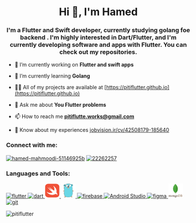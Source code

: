 <h1 align="center">Hi 👋, I'm Hamed</h1>
<h3 align="center">I'm a Flutter and Swift developer, currently studying golang foe backend . I'm highly interested in Dart/Flutter, and I'm currently developing software and apps with Flutter. You can check out my repositories.</h3>

- 🔭 I’m currently working on **Flutter and swift apps**

- 🌱 I’m currently learning **Golang**

- 👨‍💻 All of my projects are available at [https://pitiflutter.github.io](https://pitiflutter.github.io)

- 💬 Ask me about **You Flutter problems**

- 📫 How to reach me **pitiflutte.works@gmail.com**

- 📄 Know about my experiences [jobvision.ir/cv/42508179-185640](jobvision.ir/cv/42508179-185640)

<h3 align="left">Connect with me:</h3>
<p align="left">
<a href="https://linkedin.com/in/hamed-mahmoodi-51146925b" target="blank"><img align="center" src="https://raw.githubusercontent.com/rahuldkjain/github-profile-readme-generator/master/src/images/icons/Social/linked-in-alt.svg" alt="hamed-mahmoodi-51146925b" height="30" width="40" /></a>
<a href="https://stackoverflow.com/users/22262257" target="blank"><img align="center" src="https://raw.githubusercontent.com/rahuldkjain/github-profile-readme-generator/master/src/images/icons/Social/stack-overflow.svg" alt="22262257" height="30" width="40" /></a>
</p>

<h3 align="left">Languages and Tools:</h3>
<p align="left"> 

<a href="https://flutter.dev" target="_blank" rel="noreferrer"> <img src="https://www.vectorlogo.zone/logos/flutterio/flutterio-icon.svg" alt="flutter" width="40" height="40"/> </a> 
<a href="https://dart.dev" target="_blank" rel="noreferrer"> <img src="https://www.vectorlogo.zone/logos/dartlang/dartlang-icon.svg" alt="dart" width="40" height="40"/> </a> 
<a href="https://developer.apple.com/swift/" target="_blank" rel="noreferrer"> <img src="https://raw.githubusercontent.com/devicons/devicon/master/icons/swift/swift-original.svg" alt="swift" width="40" height="40"/> </a> 
<a href="https://golang.org" target="_blank" rel="noreferrer"> <img src="https://raw.githubusercontent.com/devicons/devicon/master/icons/go/go-original.svg" alt="go" width="40" height="40"/> </a>
<a href="https://firebase.google.com/" target="_blank" rel="noreferrer"> <img src="https://www.vectorlogo.zone/logos/firebase/firebase-icon.svg" alt="firebase" width="40" height="40"/> </a>
<a href="https://firebase.google.com/" target="_blank" rel="noreferrer"> <img src="https://developer.android.com/static/studio/images/new-studio-logo-1_2880.png" alt="Android Studio" width="40" height="40"/> </a>
<a href="https://www.figma.com/" target="_blank" rel="noreferrer"> <img src="https://www.vectorlogo.zone/logos/figma/figma-icon.svg" alt="figma" width="40" height="40"/> </a>
<a href="https://www.mongodb.com/" target="_blank" rel="noreferrer"> <img src="https://raw.githubusercontent.com/devicons/devicon/master/icons/mongodb/mongodb-original-wordmark.svg" alt="mongodb" width="40" height="40"/> </a>
<a href="https://git-scm.com/" target="_blank" rel="noreferrer"> <img src="https://www.vectorlogo.zone/logos/git-scm/git-scm-icon.svg" alt="git" width="40" height="40"/> </a>

</p>

<p><img align="center" src="https://github-readme-stats.vercel.app/api/top-langs?username=pitiflutter&show_icons=true&locale=en&layout=compact" alt="pitiflutter" /></p>
